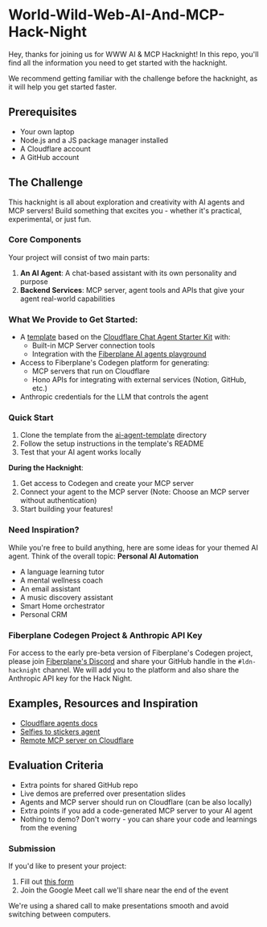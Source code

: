 # World-Wild-Web-AI-And-MCP-Hack-Night
Hey, thanks for joining us for WWW AI & MCP Hacknight! In this repo, you'll find all the information you need to get started with the hacknight.

We recommend getting familiar with the challenge before the hacknight, as it will help you get started faster.

## Prerequisites
- Your own laptop
- Node.js and a JS package manager installed
- A Cloudflare account
- A GitHub account

## The Challenge
This hacknight is all about exploration and creativity with AI agents and MCP servers! Build something that excites you - whether it's practical, experimental, or just fun.

### Core Components
Your project will consist of two main parts:
1. **An AI Agent**: A chat-based assistant with its own personality and purpose
2. **Backend Services**: MCP server, agent tools and APIs that give your agent real-world capabilities

### What We Provide to Get Started:
- A [template](/ai-agent-template/) based on the [Cloudflare Chat Agent Starter Kit](https://github.com/cloudflare/agents-starter) with:
  - Built-in MCP Server connection tools
  - Integration with the [Fiberplane AI agents playground](https://github.com/fiberplane/fiberplane/tree/main/packages/agents)
- Access to Fiberplane's Codegen platform for generating:
  - MCP servers that run on Cloudflare
  - Hono APIs for integrating with external services (Notion, GitHub, etc.)
- Anthropic credentials for the LLM that controls the agent

### Quick Start
1. Clone the template from the [ai-agent-template](/ai-agent-template) directory
2. Follow the setup instructions in the template's README
3. Test that your AI agent works locally

**During the Hacknight**:
1. Get access to Codegen and create your MCP server
2. Connect your agent to the MCP server (Note: Choose an MCP server without authentication)
3. Start building your features!

### Need Inspiration?
While you're free to build anything, here are some ideas for your themed AI agent. Think of the overall topic: **Personal AI Automation**
- A language learning tutor
- A mental wellness coach
- An email assistant
- A music discovery assistant
- Smart Home orchestrator
- Personal CRM

### Fiberplane Codegen Project & Anthropic API Key
For access to the early pre-beta version of Fiberplane's Codegen project, please join [Fiberplane's Discord](https://discord.gg/NarC9cf5vP) and share your GitHub handle in the `#ldn-hacknight` channel. We will add you to the platform and also share the Anthropic API key for the Hack Night.


## Examples, Resources and Inspiration
- [Cloudflare agents docs](https://developers.cloudflare.com/agents/)
- [Selfies to stickers agent](https://github.com/craigsdennis/event-stickers-agent)
- [Remote MCP server on Cloudflare](https://github.com/cloudflare/ai/tree/main/demos/remote-mcp-authless)

## Evaluation Criteria
- Extra points for shared GitHub repo
- Live demos are preferred over presentation slides
- Agents and MCP server should run on Cloudflare (can be also locally)
- Extra points if you add a code-generated MCP server to your AI agent
- Nothing to demo? Don't worry - you can share your code and learnings from the evening

### Submission
If you'd like to present your project:
1. Fill out [this form](https://forms.gle/YKtSpnK6ohRc4DLDA)
2. Join the Google Meet call we'll share near the end of the event

We're using a shared call to make presentations smooth and avoid switching between computers.

